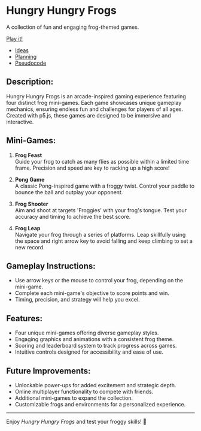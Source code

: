 # Hungry Hungry Frogs

A collection of fun and engaging frog-themed games.

[Play it!](https://corevizuals.github.io/Cart253-class1/hungryhungryfrogs/)

- [Ideas](./ideas.md)
- [Planning](./planning.md)
- [Pseudocode](./pseudocode.md)

## Description:
Hungry Hungry Frogs is an arcade-inspired gaming experience featuring four distinct frog mini-games. Each game showcases unique gameplay mechanics, ensuring endless fun and challenges for players of all ages. Created with p5.js, these games are designed to be immersive and interactive.

## Mini-Games:
1. **Frog Feast**  
   Guide your frog to catch as many flies as possible within a limited time frame. Precision and speed are key to racking up a high score!

2. **Pong Game**  
   A classic Pong-inspired game with a froggy twist. Control your paddle to bounce the ball and outplay your opponent.

3. **Frog Shooter**  
   Aim and shoot at targets 'Froggies' with your frog's tongue. Test your accuracy and timing to achieve the best score.

4. **Frog Leap**  
   Navigate your frog through a series of platforms. Leap skillfully using the space and right arrow key to avoid falling and keep climbing to set a new record.

## Gameplay Instructions:
- Use arrow keys or the mouse to control your frog, depending on the mini-game.
- Complete each mini-game's objective to score points and win.
- Timing, precision, and strategy will help you excel.

## Features:
- Four unique mini-games offering diverse gameplay styles.
- Engaging graphics and animations with a consistent frog theme.
- Scoring and leaderboard system to track progress across games.
- Intuitive controls designed for accessibility and ease of use.

## Future Improvements:
- Unlockable power-ups for added excitement and strategic depth.
- Online multiplayer functionality to compete with friends.
- Additional mini-games to expand the collection.
- Customizable frogs and environments for a personalized experience.

---
Enjoy *Hungry Hungry Frogs* and test your froggy skills! 🐸